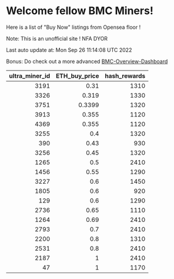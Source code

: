 # Welcome fellow BMC Miners!
Here is a list of "Buy Now" listings from Opensea floor !

Note: This is an unofficial site ! NFA DYOR

Last auto update at: Mon Sep 26 11:14:08 UTC 2022

Bonus: Do check out a more advanced [BMC-Overview-Dashboard](https://dune.com/defifunk/BMC-Overview-Dashboard)


|   ultra_miner_id |   ETH_buy_price |   hash_rewards |
|-----------------:|----------------:|---------------:|
|             3191 |          0.31   |           1310 |
|             3326 |          0.319  |           1330 |
|             3751 |          0.3399 |           1320 |
|             3913 |          0.355  |           1120 |
|             4369 |          0.355  |           1120 |
|             3255 |          0.4    |           1320 |
|              390 |          0.43   |            930 |
|             3256 |          0.45   |           1320 |
|             1265 |          0.5    |           2410 |
|             1456 |          0.55   |           1290 |
|             3227 |          0.6    |           1450 |
|             1805 |          0.6    |            920 |
|              129 |          0.6    |           1290 |
|             2736 |          0.65   |           1110 |
|             1264 |          0.69   |           2410 |
|             2793 |          0.7    |           2410 |
|             2200 |          0.8    |           1310 |
|             2531 |          0.8    |           2410 |
|             2187 |          1      |           2410 |
|               47 |          1      |           1170 |